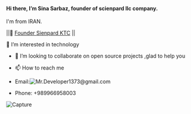  #### Hi there, I’m Sina Sarbaz, founder of scienpard llc company. 
 I'm from IRAN. 
 
 || [ّFounder Sienpard KTC]() ||
     
 👀 I’m interested in technology 
- 💞️ I’m looking to collaborate on open source projects ,glad to help you
- 📫 How to reach me 

-  Email:![Mr.Developer1373@gmail.com]()
-  Phone: +989966958003
                       


![Capture](https://user-images.githubusercontent.com/96867308/152641535-69a66c64-fb90-4c90-a024-cfcee3bf55ba.GIF)
